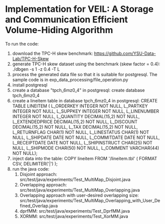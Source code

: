 # Implementation for VEIL: A Storage and Communication Efficient Volume-Hiding Algorithm

To run the code:
1. download the TPC-H skew benchmark: https://github.com/YSU-Data-Lab/TPC-H-Skew 
2. generate TPC-H skew dataset using the benchmark (skew factor = 0.4): ./dbgen -s 1 -z 0.4 -T L
3. process the generated data file so that it is suitable for postgresql. The sample code is in exp_data_processing/file_operation.py
4. install postgresql
5. create a database "tpch_6mz0_4" in postgresql: create database tpch_6mz0_4
6. create a lineitem table in database tpch_6mz0_4 in postgresql: 
  CREATE TABLE LINEITEM ( L_ORDERKEY    INTEGER NOT NULL,
                             L_PARTKEY     INTEGER NOT NULL,
                             L_SUPPKEY     INTEGER NOT NULL,
                             L_LINENUMBER  INTEGER NOT NULL,
                             L_QUANTITY    DECIMAL(15,2) NOT NULL,
                             L_EXTENDEDPRICE  DECIMAL(15,2) NOT NULL,
                             L_DISCOUNT    DECIMAL(15,2) NOT NULL,
                             L_TAX         DECIMAL(15,2) NOT NULL,
                             L_RETURNFLAG  CHAR(1) NOT NULL,
                             L_LINESTATUS  CHAR(1) NOT NULL,
                             L_SHIPDATE    DATE NOT NULL,
                             L_COMMITDATE  DATE NOT NULL,
                             L_RECEIPTDATE DATE NOT NULL,
                             L_SHIPINSTRUCT CHAR(25) NOT NULL,
                             L_SHIPMODE     CHAR(50) NOT NULL,
                             L_COMMENT      VARCHAR(44) NOT NULL);
7. inject data into the table: COPY lineitem FROM '/lineitem.tbl' ( FORMAT CSV, DELIMITER('|') );
8. run the java code: 
   1. Disjoint approach: src/test/java/experiments/Test_MultiMap_Disjoint.java
   2. Overlapping approach: src/test/java/experiments/Test_MultiMap_Overlapping.java
   3. Overlapping approach with user-desired overlapping size: src/test/java/experiments/Test_MultiMap_Overlapping_with_User_Defined_Overlap.java
   4. dprfMM: src/test/java/experiments/Test_DprfMM.java
   5. XORMM: src/test/java/experiments/Test_XorMM.java

